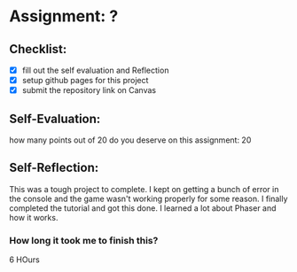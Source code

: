 # Assignment: ?

## Checklist:
- [x] fill out the self evaluation and Reflection
- [x] setup github pages for this project
- [x] submit the repository link on Canvas

## Self-Evaluation:

how many points out of 20 do you deserve on this assignment: 20

## Self-Reflection:
This was a tough project to complete. I kept on getting a bunch of error in the console and the game
wasn't working properly for some reason. I finally completed the tutorial and got this done. I learned a lot about Phaser and how it works.

### How long it took me to finish this?
6 HOurs